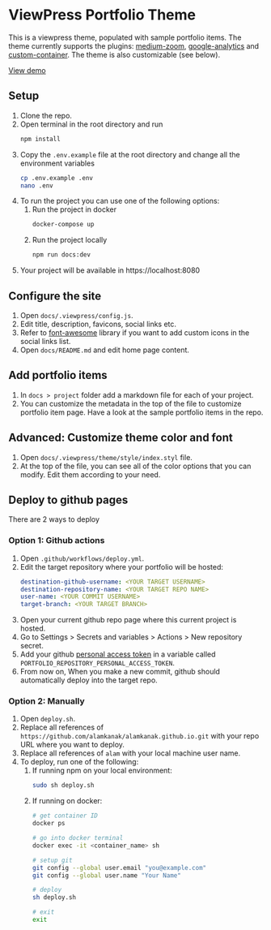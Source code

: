 # ViewPress Portfolio Theme
This is a viewpress theme, populated with sample portfolio items. The theme currently supports the plugins: [medium-zoom](https://vuepress.vuejs.org/plugin/official/plugin-medium-zoom.html), [google-analytics](https://vuepress.vuejs.org/plugin/official/plugin-google-analytics.html) and [custom-container](https://vuepress.vuejs.org/guide/markdown.html#custom-containers). The theme is also customizable (see below).

[View demo](https://alamkanak.github.io)

## Setup
1. Clone the repo.
2. Open terminal in the root directory and run
    ```bash
    npm install
    ```
3. Copy the `.env.example` file at the root directory and change all the environment variables
    ```bash
    cp .env.example .env
    nano .env
    ```
4. To run the project you can use one of the following options:
    1. Run the project in docker
        ```bash
        docker-compose up
        ```
    2. Run the project locally
        ```bash
        npm run docs:dev
        ```
5. Your project will be available in https://localhost:8080

## Configure the site
1. Open `docs/.viewpress/config.js`.
2. Edit title, description, favicons, social links etc.
3. Refer to [font-awesome](https://fontawesome.com) library if you want to add custom icons in the social links list.
4. Open `docs/README.md` and edit home page content.

## Add portfolio items
1. In `docs > project` folder add a markdown file for each of your project.
2. You can customize the metadata in the top of the file to customize portfolio item page. Have a look at the sample portfolio items in the repo.

## Advanced: Customize theme color and font
1. Open `docs/.viewpress/theme/style/index.styl` file.
2. At the top of the file, you can see all of the color options that you can modify. Edit them according to your need.

## Deploy to github pages
There are 2 ways to deploy

### Option 1: Github actions
1. Open `.github/workflows/deploy.yml`.
2. Edit the target repository where your portfolio will be hosted:
    ```yml
    destination-github-username: <YOUR TARGET USERNAME>
    destination-repository-name: <YOUR TARGET REPO NAME>
    user-name: <YOUR COMMIT USERNAME>
    target-branch: <YOUR TARGET BRANCH>
    ```
3. Open your current github repo page where this current project is hosted.
4. Go to Settings > Secrets and variables > Actions > New repository secret.
5. Add your github [personal access token](https://docs.github.com/en/enterprise-server@3.4/authentication/keeping-your-account-and-data-secure/creating-a-personal-access-token) in a variable called `PORTFOLIO_REPOSITORY_PERSONAL_ACCESS_TOKEN`.
6. From now on, When you make a new commit, github should automatically deploy into the target repo.

### Option 2: Manually
1. Open `deploy.sh`.
2. Replace all references of `https://github.com/alamkanak/alamkanak.github.io.git` with your repo URL where you want to deploy.
3. Replace all references of `alam` with your local machine user name.
4. To deploy, run one of the following:
    1. If running npm on your local environment:
        ```bash
        sudo sh deploy.sh
        ```
    2. If running on docker:
        ```bash
        # get container ID
        docker ps

        # go into docker terminal
        docker exec -it <container_name> sh

        # setup git
        git config --global user.email "you@example.com"
        git config --global user.name "Your Name"

        # deploy
        sh deploy.sh

        # exit
        exit
        ```

